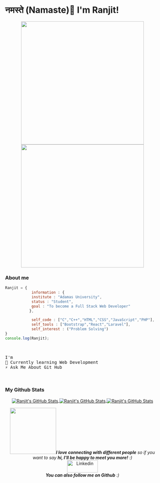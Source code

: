 # नमस्ते (Namaste)👋 I'm Ranjit!

<p align="center">
    <img src="https://media.giphy.com/media/tkUvGwASt6bzI7yjma/giphy.gif" width="400">
    <img src="https://media.giphy.com/media/bGgsc5mWoryfgKBx1u/giphy.gif" width="400">
</p>

### About me

```JavaScript
Ranjit = { 
            information : {
            institute : "Adamas University",
            status : "Student",
            goal : "To become a Full Stack Web Developer"
           },
           
            self_code : ["C","C++","HTML","CSS","JavaScript","PHP"],
            self_tools : ["Bootstrap","React","Laravel"],
            self_interest : ("Problem Solving")
}
console.log(Ranjit);          
```
<pre>
<br />
I'm
🔭 Currently learning Web Development
⚡ Ask Me About Git Hub
<br />
</pre> 
 
### My Github Stats
<p align="center">
<a href="https://github.com/ranjit1032002" >
  <img align="center" src="https://github-readme-stats.vercel.app/api/top-langs/?username=ranjit1032002&&show_icons=true&theme=tokyonight" alt="Ranjit's GitHub Stats" />
</a>

<a href="https://github.com/ranjit1032002">
    <img align="center" src="https://github-readme-stats.vercel.app/api?username=ranjit1032002&show_icons=true&theme=tokyonight" alt="Ranjit's GitHub Stats">
</a>
    
<a href="https://github.com/ranjit1032002">
    <img align="center" src="https://github-readme-streak-stats.herokuapp.com/?user=ranjit1032002&show_icons=true&theme=tokyonight" alt="Ranjit's GitHub Stats">
</a>    
</p>

<p align="center" >
<img src="https://media.giphy.com/media/LnQjpWaON8nhr21vNW/giphy.gif" width="150"><em><b>I love connecting with different people</b> so if you want to say <b>hi, I'll be happy to meet you more!</b> :)</em>
<br/>
<a href="https://www.linkedin.com/in/ranjit-kumar-sahoo-4b83331aa" title="linkedin"><img src="https://github.com/get-icon/geticon/raw/master/icons/linkedin.svg" alt="Linkedin" width="100px" height="40px"></a>
<br/>
<em><b>You can also follow me on Github</b> :)</em>
</p>

